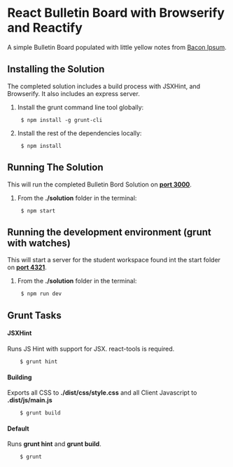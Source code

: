React Bulletin Board with Browserify and Reactify
=================================================
A simple Bulletin Board populated with little yellow notes from [Bacon Ipsum](http://baconipsum.com/).

Installing the Solution
-----------------------
The completed solution includes a build process with JSXHint, and Browserify.  It also includes an express server.

1. Install the grunt command line tool globally:

        $ npm install -g grunt-cli

2. Install the rest of the dependencies locally:

        $ npm install

Running The Solution
---------------------
This will run the completed Bulletin Bord Solution on [__port 3000__](http://localhost:3000).

1. From the __./solution__ folder in the terminal:

        $ npm start


Running the development environment (grunt with watches)
--------------------------------------------------------
This will start a server for the student workspace found int the start folder on [__port 4321__](http://localhost:4321).

1. From the __./solution__ folder in the terminal:

        $ npm run dev

Grunt Tasks
-----------

#### JSXHint
Runs JS Hint with support for JSX. react-tools is required.

        $ grunt hint

#### Building
Exports all CSS to __./dist/css/style.css__ and all Client Javascript to __.dist/js/main.js__

        $ grunt build

#### Default
Runs __grunt hint__ and __grunt build__.

        $ grunt
